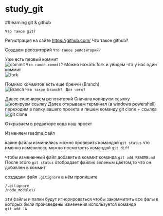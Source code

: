 # study_git
##learning git &amp; github

`Что такое git?`


Регистрация на сайте https://github.com/
Что такое github?


Создаем репозиторий
`Что такое репозиторий?`


Уже есть первый коммит  
![commit](http://i.imgur.com/Ny39tb7.png) 
`Что такое commit?`
Можно нажать fork и увидем что у нас один коммит  
![fork](http://i.imgur.com/uPm4ziU.png) 



Помимо коммитов есть еще бренчи (Branch)   
![Branch](http://i.imgur.com/It2lGTT.png) 
`Что такое branch? `
`Для чего?`

Далее склонируем репозиторий
Сначала копируем ссылку   
![копируем ссылку](http://i.imgur.com/baBzTBR.png) 
Далее открываем терминал (в windows powershell)
переходим в папку вашего проекта
и пишем команду
git clone + ссылка  
![git clone](http://i.imgur.com/qDElrcx.png) 


Открываем в редакторе кода наш проект

Изменяем readme файл

какие файлы изминились можно проверить командой `git status`
что именно изменилось можно посмотреть командой `git diff`

чтобы измененный файл добавить в коммит команда `git add README.md`
После этого `git status` отобрадает файлик зеленым цветом,то что он добавлен в коммит

создадим файл `.gitignore`
в нём пропишите  
```
/.gitignore   
/node_modules/
```

эти файлы и папки будут игнорироваться
чтобы закоммитить все фалы в которых были произведены изменения используется команда  
`git add -A`

